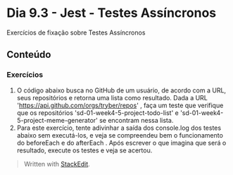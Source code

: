 # Dia 9.3 - Jest - Testes Assíncronos

Exercícios de fixação sobre Testes Assíncronos

## Conteúdo

### Exercícios
1. O código abaixo busca no GitHub de um usuário, de acordo com a URL, seus repositórios e retorna uma lista como resultado. Dada a URL 'https://api.github.com/orgs/tryber/repos' , faça um teste que verifique que os repositórios 'sd-01-week4-5-project-todo-list' e 'sd-01-week4-5-project-meme-generator' se encontram nessa lista.
2. Para este exercício, tente adivinhar a saída dos console.log dos testes abaixo sem executá-los, e veja se compreendeu bem o funcionamento do beforeEach e do afterEach . Após escrever o que imagina que será o resultado, execute os testes e veja se acertou.


>Written with [StackEdit](https://stackedit.io/).